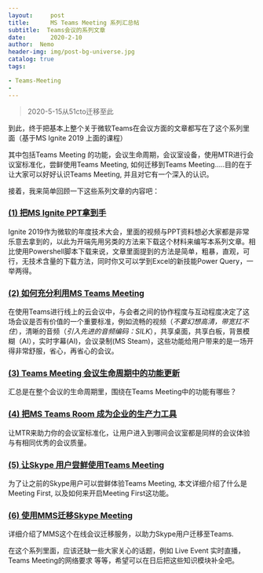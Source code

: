 ```yaml
---
layout:     post
title:      MS Teams Meeting 系列汇总帖
subtitle:  Teams会议的系列文章
date:       2020-2-10
author:  Nemo
header-img: img/post-bg-universe.jpg
catalog: true
tags:

- Teams-Meeting
- 
---
```


> 2020-5-15从51cto迁移至此

到此，终于把基本上整个关于微软Teams在会议方面的文章都写在了这个系列里面（基于MS Ignite 2019 上面的课程）

其中包括Teams Meeting 的功能，会议生命周期，会议室设备，使用MTR进行会议室标准化，尝鲜使用Teams Meeting, 如何迁移到Teams  Meeting…..目的在于让大家可以好好认识Teams Meeting, 并且对它有一个深入的认识。

接着，我来简单回顾一下这些系列文章的内容吧：

### [(1) 把MS Ignite PPT拿到手](https://blog.51cto.com/nemotan/2459826)

Ignite  2019作为微软的年度技术大会，里面的视频与PPT资料想必大家都是非常乐意去拿到的，以此为开端先用另类的方法来下载这个材料来编写本系列文章。相比使用Powershell脚本下载来说，文章里面提到的方法是简单，粗暴，直观，可行，无技术含量的下载方法，同时你又可以学到Excel的新技能Power Query，一举两得。

### [(2) 如何充分利用MS Teams Meeting](https://blog.51cto.com/nemotan/2464839)

在使用Teams进行线上的云会议中，与会者之间的协作程度与互动程度决定了这场会议是否有价值的一个重要标准，例如流畅的视频（*不要幻想高清，带宽扛不住*），清晰的音频（*引入先进的音频编码：SILK*），共享桌面，共享白板，背景模糊（AI），实时字幕(AI)，会议录制(MS Steam)，这些功能给用户带来的是一场开得非常舒服，省心，再省心的会议。

### [(3) Teams Meeting 会议生命周期中的功能更新](https://blog.51cto.com/nemotan/2467152)

汇总是在整个会议的生命周期里，围绕在Teams Meeting中的功能有哪些？

### [(4) 把MS Teams Room 成为企业的生产力工具](https://blog.51cto.com/nemotan/2469498) 

让MTR来助力你的会议室标准化，让用户进入到哪间会议室都是同样的会议体验与有相同优秀的会议质量。

### [(5) 让Skype 用户尝鲜使用Teams Meeting](https://blog.51cto.com/nemotan/2469989)

为了让之前的Skype用户可以尝鲜体验Teams Meeting, 本文详细介绍了什么是Meeting First, 以及如何来开启Meeting First这功能。

### [(6) 使用MMS迁移Skype Meeting](https://blog.51cto.com/nemotan/2470104)

详细介绍了MMS这个在线会议迁移服务，以助力Skype用户迁移至Teams.

在这个系列里面，应该还缺一些大家关心的话题，例如 Live Event 实时直播， Teams Meeting的网络要求 等等，希望可以在日后把这些知识模块补全吧。
